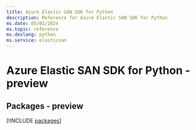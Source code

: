 ```yaml
---
title: Azure Elastic SAN SDK for Python
description: Reference for Azure Elastic SAN SDK for Python
ms.date: 05/01/2024
ms.topic: reference
ms.devlang: python
ms.service: elasticsan
---
```

# Azure Elastic SAN SDK for Python - preview
## Packages - preview
[!INCLUDE [packages](elastic-san-index.md)]
